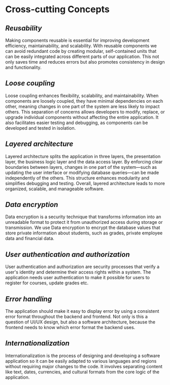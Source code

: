 Cross-cutting Concepts 
======================

*Reusability* 
-------------------
Making components reusable is essential for improving development efficiency, maintainability, and scalability. With
reusable components we can avoid redundant code by creating modular, self-contained units that can be easily integrated
across different parts of our application. This not only saves time and reduces errors but also promotes consistency in
design and functionality. 

*Loose coupling*
-------------------
Loose coupling enhances flexibility, scalability, and maintainability. When components are loosely coupled, they have 
minimal dependencies on each other, meaning changes in one part of the system are less likely to impact others. This 
separation of concerns allows developers to modify, replace, or upgrade individual components without affecting the 
entire application. It also facilitates easier testing and debugging, as components can be developed and tested in 
isolation.

*Layered architecture* 
-------------------
Layered architecture splits the application in three layers, the presentation layer, the business logic layer and the 
data access layer. By enforcing clear boundaries between layers, changes in one part of the system—such as updating the 
user interface or modifying database queries—can be made independently of the others. This structure enhances modularity 
and simplifies debugging and testing. Overall, layered architecture leads to more organized, scalable, and manageable 
software.

*Data encryption*
-------------------
Data encryption is a security technique that transforms information into an unreadable format to protect it from 
unauthorized access during storage or transmission. We use Data encryption to encrypt the database values that store
private information about students, such as grades, private employee data and financial data.

*User authentication and authorization*
-------------------
User authentication and authorization are security processes that verify a user's identity and determine their access 
rights within a system. The application needs user authentication to make it possible for users to register for courses,
update grades etc.

*Error handling*
-------------------
The application should make it easy to display error by using a consistent error format throughout the backend and 
frontend. Not only is this a question of UI/UX design, but also a software architecture, because the frontend needs to
know which error format the backend uses.


*Internationalization*
-------------------
Internationalization is the process of designing and developing a software application so it
can be easily adapted to various languages and regions without requiring major changes to the code. It involves 
separating content like text, dates, currencies, and cultural formats from the core logic of the application. 

